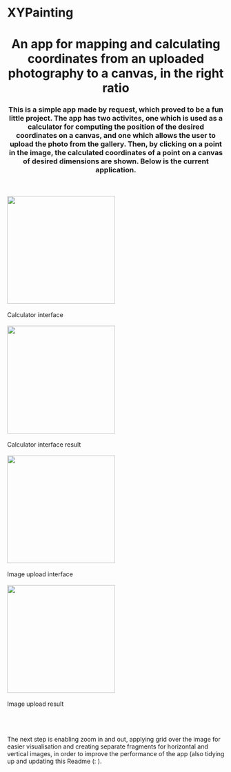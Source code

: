 # XYPainting

<h1 align="center">An app for mapping and calculating coordinates from an uploaded photography to a canvas, in the right ratio</h1>
<h3 align="center">This is a simple app made by request, which proved to be a fun little project. The app has two activites, one which is used as a calculator for computing the position of the desired coordinates on a canvas, and one which allows the user to upload the photo from the gallery. Then, by clicking on a point in the image, the calculated coordinates of a point on a canvas of desired dimensions are shown. Below is the current application.</h3>

<br>
<br>

<img src="https://github.com/AHromic1/XYPainting/assets/115954313/41511c0f-1161-4ba2-b86b-43e32d292c2b" width = "250" align="center">
<br>
<br>
Calculator interface
<br>
<br>
<img src="https://github.com/AHromic1/XYPainting/assets/115954313/d4b55bea-63ca-4847-b6ef-8fac2cee12ea" width = "250" align="center">
<br>
<br>
Calculator interface result
<br>
<br>
<img src="https://github.com/AHromic1/XYPainting/assets/115954313/b2c52493-931f-4e1c-a0a5-4df710e3ed98" width = "250" align="center">
<br>
<br>
Image upload interface
<br>
<br>
<img src="https://github.com/AHromic1/XYPainting/assets/115954313/3697722e-8aa6-446a-a452-42d6b5228986" width = "250" align="center">
<br>
<br>
Image upload result
<br>
<br>

<br>
<br>

 The next step is enabling zoom in and out, applying grid over the image for easier visualisation and creating separate fragments for horizontal and vertical images, in order to improve the performance of the app (also tidying up and updating this Readme (: ).


